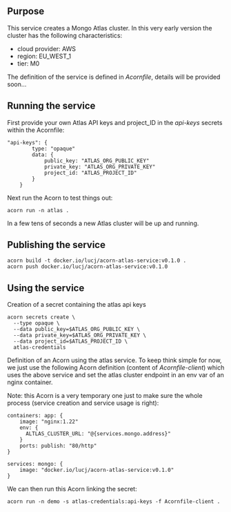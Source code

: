 ## Purpose

This service creates a Mongo Atlas cluster. In this very early version the cluster has the following characteristics:
- cloud provider: AWS 
- region: EU_WEST_1
- tier: M0

The definition of the service is defined in *Acornfile*, details will be provided soon...

## Running the service

First provide your own Atlas API keys and project_ID in the *api-keys* secrets within the Acornfile:

```
"api-keys": {
        type: "opaque"
        data: {
            public_key: "ATLAS_ORG_PUBLIC_KEY"
            private_key: "ATLAS_ORG_PRIVATE_KEY"
            project_id: "ATLAS_PROJECT_ID"
        }
    }
```

Next run the Acorn to test things out:

```
acorn run -n atlas .
```

In a few tens of seconds a new Atlas cluster will be up and running.

## Publishing the service

```
acorn build -t docker.io/lucj/acorn-atlas-service:v0.1.0 .
acorn push docker.io/lucj/acorn-atlas-service:v0.1.0
```

## Using the service

Creation of a secret containing the atlas api keys

```
acorn secrets create \
  --type opaque \
  --data public_key=$ATLAS_ORG_PUBLIC_KEY \
  --data private_key=$ATLAS_ORG_PRIVATE_KEY \
  --data project_id=$ATLAS_PROJECT_ID \
  atlas-credentials
```

Definition of an Acorn using the atlas service. To keep think simple for now, we just use the following Acorn definition (content of *Acornfile-client*) which uses the above service and set the atlas cluster endpoint in an env var of an nginx container.

Note: this Acorn is a very temporary one just to make sure the whole process (service creation and service usage is right):

```
containers: app: {
    image: "nginx:1.22"
    env: {
      ALTLAS_CLUSTER_URL: "@{services.mongo.address}"
    }
    ports: publish: "80/http"
}

services: mongo: {
    image: "docker.io/lucj/acorn-atlas-service:v0.1.0"
}
```

We can then run this Acorn linking the secret:

```
acorn run -n demo -s atlas-credentials:api-keys -f Acornfile-client .
```